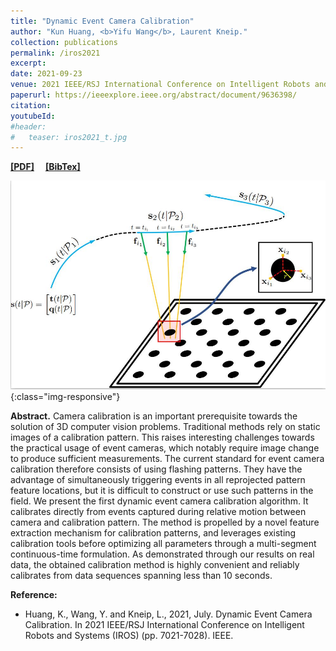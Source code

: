 ```yaml
---
title: "Dynamic Event Camera Calibration"
author: "Kun Huang, <b>Yifu Wang</b>, Laurent Kneip."
collection: publications
permalink: /iros2021
excerpt: 
date: 2021-09-23
venue: 2021 IEEE/RSJ International Conference on Intelligent Robots and Systems (IROS)
paperurl: https://ieeexplore.ieee.org/abstract/document/9636398/
citation: 
youtubeId: 
#header:
#   teaser: iros2021_t.jpg
---
```


<a href="https://1fwang.github.io/files/iros2021.pdf" target="_blank"><b>[PDF]</b></a>&emsp;
<a href="https://1fwang.github.io/files/huang2021dynamic.txt" target="_blank"><b>[BibTex]</b></a>

![firenet_banner](/images/iros2021.jpg){:class="img-responsive"}

<b>Abstract.</b> 
Camera calibration is an important prerequisite towards the solution of 3D computer vision problems. Traditional methods rely on static images of a calibration pattern. This raises interesting challenges towards the practical usage of event cameras, which notably require image change to produce sufficient measurements. The current standard for event camera calibration therefore consists of using flashing patterns. They have the advantage of simultaneously triggering events in all reprojected pattern feature locations, but it is difficult to construct or use such patterns in the field. We present the first dynamic event camera calibration algorithm. It calibrates directly from events captured during relative motion between camera and calibration pattern. The method is propelled by a novel feature extraction mechanism for calibration patterns, and leverages existing calibration tools before optimizing all parameters through a multi-segment continuous-time formulation. As demonstrated through our results on real data, the obtained calibration method is highly convenient and reliably calibrates from data sequences spanning less than 10 seconds.

<b>Reference:</b>
* Huang, K., Wang, Y. and Kneip, L., 2021, July. Dynamic Event Camera Calibration. In 2021 IEEE/RSJ International Conference on Intelligent Robots and Systems (IROS) (pp. 7021-7028). IEEE.
